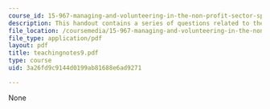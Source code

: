 ```yaml
---
course_id: 15-967-managing-and-volunteering-in-the-non-profit-sector-spring-2005
description: This handout contains a series of questions related to the case study.
file_location: /coursemedia/15-967-managing-and-volunteering-in-the-non-profit-sector-spring-2005/3a26fd9c9144d0199ab81688e6ad9271_teachingnotes9.pdf
file_type: application/pdf
layout: pdf
title: teachingnotes9.pdf
type: course
uid: 3a26fd9c9144d0199ab81688e6ad9271

---
```

None